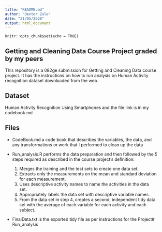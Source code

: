 ```yaml
---
title: "README.md"
author: "Dexter Zulu"
date: "21/05/2020"
output: html_document
---
```


```{r setup, include=FALSE}
knitr::opts_chunk$set(echo = TRUE)
```

## Getting and Cleaning Data Course Project graded by my peers
This repository is a 082ge submission for Getting and Cleaning Data course project. It has the instructions on how to run analysis on Human Activity recognition dataset downloaded from the web.

## Dataset
Human Activity Recognition Using Smartphones and the file link is in my codebook.md

## Files
- CodeBook.md  a code book that describes the variables, the data, and any transformations or work that I performed to clean up the data

- Run_analysis.R  performs the data preparation and then followed by the 5 steps required as described in the course project’s definition:
  1. Merges the training and the test sets to create one data set.
  2. Extracts  only the measurements on the mean and standard deviation for each measurement.
  3. Uses  descriptive activity names to name the activities in the data set.
  4. Appropriately labels the data set with descriptive variable names.
  5. From the data set in step 4, creates a second, independent tidy data set with the average of each variable for each activity and each subject.
- FinalData.txt  is the exported tidy file as per instructions for the Project# Run_analysis
